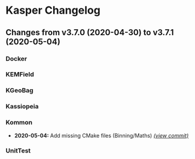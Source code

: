 # Kasper Changelog

## Changes from v3.7.0 (2020-04-30) to v3.7.1 (2020-05-04)
### Docker
### KEMField
### KGeoBag
### Kassiopeia
### Kommon
- **2020-05-04:** Add missing CMake files (Binning/Maths) [*(view commit)*](https://github.com/KATRIN-Experiment/Kassiopeia/commit//b5244d7e0189ef88125b30558c551edd649dbc4f)
### UnitTest
